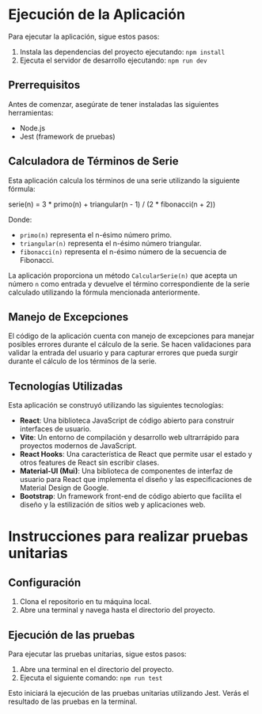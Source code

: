 # Ejecución de la Aplicación

Para ejecutar la aplicación, sigue estos pasos:

1. Instala las dependencias del proyecto ejecutando: `npm install`
2. Ejecuta el servidor de desarrollo ejecutando: `npm run dev`

## Prerrequisitos

Antes de comenzar, asegúrate de tener instaladas las siguientes herramientas:

- Node.js
- Jest (framework de pruebas)

## Calculadora de Términos de Serie

Esta aplicación calcula los términos de una serie utilizando la siguiente fórmula:


serie(n) = 3 * primo(n) + triangular(n - 1) / (2 * fibonacci(n + 2))


Donde:
- `primo(n)` representa el n-ésimo número primo.
- `triangular(n)` representa el n-ésimo número triangular.
- `fibonacci(n)` representa el n-ésimo número de la secuencia de Fibonacci.

La aplicación proporciona un método `CalcularSerie(n)` que acepta un número `n` como entrada y devuelve el término correspondiente de la serie calculado utilizando la fórmula mencionada anteriormente.

## Manejo de Excepciones

El código de la aplicación cuenta con manejo de excepciones para manejar posibles errores durante el cálculo de la serie. Se hacen validaciones para validar la entrada del usuario y para capturar errores que pueda surgir durante el cálculo de los términos de la serie.

## Tecnologías Utilizadas

Esta aplicación se construyó utilizando las siguientes tecnologías:

- **React**: Una biblioteca JavaScript de código abierto para construir interfaces de usuario.
- **Vite**: Un entorno de compilación y desarrollo web ultrarrápido para proyectos modernos de JavaScript.
- **React Hooks**: Una característica de React que permite usar el estado y otros features de React sin escribir clases.
- **Material-UI (Mui)**: Una biblioteca de componentes de interfaz de usuario para React que implementa el diseño y las especificaciones de Material Design de Google.
- **Bootstrap**: Un framework front-end de código abierto que facilita el diseño y la estilización de sitios web y aplicaciones web.



# Instrucciones para realizar pruebas unitarias


## Configuración

1. Clona el repositorio en tu máquina local.
2. Abre una terminal y navega hasta el directorio del proyecto.

## Ejecución de las pruebas

Para ejecutar las pruebas unitarias, sigue estos pasos:

1. Abre una terminal en el directorio del proyecto.
2. Ejecuta el siguiente comando: `npm run test`

Esto iniciará la ejecución de las pruebas unitarias utilizando Jest. Verás el resultado de las pruebas en la terminal.




